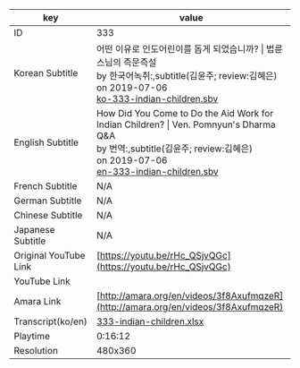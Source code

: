 |  key  |  value  |
|-------|---------|
| ID            | 333 |
| Korean Subtitle | 어떤 이유로 인도어린이를 돕게 되었습니까? \| 법륜스님의 즉문즉설<br>by 한국어녹취:,subtitle(김윤주; review:김혜은)<br>on 2019-07-06<br>[ko-333-indian-children.sbv](https://github.com/jungtosociety/dharma-qna/raw/master/sub/333/ko-333-indian-children.sbv)<br>|
| English Subtitle | How Did You Come to Do the Aid Work for Indian Children? \| Ven. Pomnyun's Dharma Q&A<br>by 번역:,subtitle(김윤주; review:김혜은)<br>on 2019-07-06<br>[en-333-indian-children.sbv](https://github.com/jungtosociety/dharma-qna/raw/master/sub/333/en-333-indian-children.sbv)<br>|
| French Subtitle | N/A |
| German Subtitle | N/A |
| Chinese Subtitle | N/A |
| Japanese Subtitle | N/A |
| Original YouTube Link  | [https://youtu.be/rHc_QSjvQGc](https://youtu.be/rHc_QSjvQGc) |
| YouTube Link  |  |
| Amara Link    | [http://amara.org/en/videos/3f8AxufmqzeR](http://amara.org/en/videos/3f8AxufmqzeR) |
| Transcript(ko/en) | [333-indian-children.xlsx](https://github.com/jungtosociety/dharma-qna/raw/master/sub/333/333-indian-children.xlsx) |
| Playtime | 0:16:12 |
| Resolution | 480x360|
